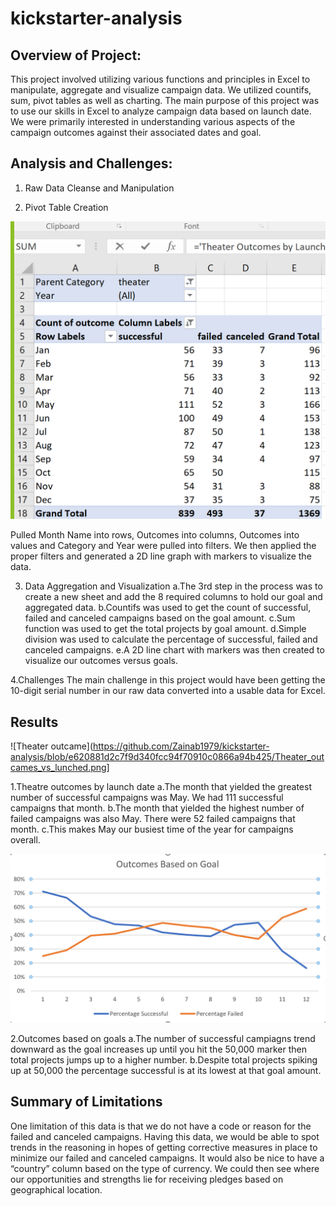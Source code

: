 # kickstarter-analysis
## Overview of Project:
This project involved utilizing various functions and principles in Excel to manipulate, aggregate and visualize campaign data. We utilized countifs, sum, pivot tables as well as charting. 
The main purpose of this project was to use our skills in Excel to analyze campaign data based on launch date. We were primarily interested in understanding various aspects of the campaign outcomes against their associated dates and goal. 

## Analysis and Challenges: 


1. Raw Data Cleanse and Manipulation

2. Pivot Table Creation

![Outcame based on Goal](https://github.com/Zainab1979/kickstarter-analysis/blob/58cf0df9556704befbfadd95e06d385202182a14/outcames.png) 
	
Pulled Month Name into rows, Outcomes into columns, Outcomes into values and Category and Year were pulled into filters.
We then applied the proper filters and generated a 2D line graph with markers to visualize the data.
   
  
3. Data Aggregation and Visualization
 a.The 3rd step in the process was to create a new sheet and add the 8 required columns to hold our goal and aggregated data.
 b.Countifs was used to get the count of successful, failed and canceled campaigns based on the goal amount. 
 c.Sum function was used to get the total projects by goal amount.
 d.Simple division was used to calculate the percentage of successful, failed and canceled campaigns. 
 e.A 2D line chart with markers was then created to visualize our outcomes versus goals.

4.Challenges
The main challenge in this project would have been getting the 10-digit serial number in our raw data converted into a usable data for Excel.

 ## Results
 
 ![Theater outcame](https://github.com/Zainab1979/kickstarter-analysis/blob/e620881d2c7f9d340fcc94f70910c0866a94b425/Theater_outcames_vs_lunched.png] 
 
1.Theatre outcomes by launch date 
a.The month that yielded the greatest number of successful campaigns was May. We had 111 successful campaigns that month. 
b.The month that yielded the highest number of failed campaigns was also May. There were 52 failed campaigns that month. 
c.This makes May our busiest time of the year for campaigns overall.
      
 ![Outcame based on Goal](https://github.com/Zainab1979/kickstarter-analysis/blob/336afde9d85ffbcce46b160555a1fbde57db806c/Outcomes%20Based%20on%20Goal.png) 

2.Outcomes based on goals
a.The number of successful campiagns trend downward as the goal increases up until you hit the 50,000 marker then total projects jumps up to a higher number. 
b.Despite total projects spiking up at 50,000 the percentage successful is at its lowest at that goal amount. 


   ## Summary of Limitations
   One limitation of this data is that we do not have a code or reason for the failed and canceled campaigns. Having this data, we would be able to spot trends in        the reasoning in hopes of getting corrective measures in place to minimize our failed and canceled campaigns. 
   It would also be nice to have a “country” column based on the type of currency. We could then see where our opportunities and strengths lie for receiving            pledges based on geographical location.

